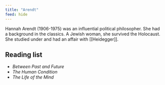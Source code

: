 ```yaml
---
title: "Arendt"
feed: hide
---
```


Hannah Arendt (1906-1975) was an influential political philosopher. She had a background in the classics. A Jewish woman, she survived the Holocaust. She studied under and had an affair with [[Heidegger]]. 

## Reading list

* _Between Past and Future_
* _The Human Condition_
* _The Life of the Mind_